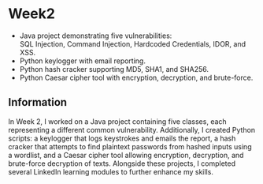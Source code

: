 # Week2

- Java project demonstrating five vulnerabilities:  
  SQL Injection, Command Injection, Hardcoded Credentials, IDOR, and XSS.  
- Python keylogger with email reporting.  
- Python hash cracker supporting MD5, SHA1, and SHA256.  
- Python Caesar cipher tool with encryption, decryption, and brute-force.

## Information

In Week 2, I worked on a Java project containing five classes, each representing a different common vulnerability. Additionally, I created Python scripts: a keylogger that logs keystrokes and emails the report, a hash cracker that attempts to find plaintext passwords from hashed inputs using a wordlist, and a Caesar cipher tool allowing encryption, decryption, and brute-force decryption of texts. Alongside these projects, I completed several LinkedIn learning modules to further enhance my skills.
